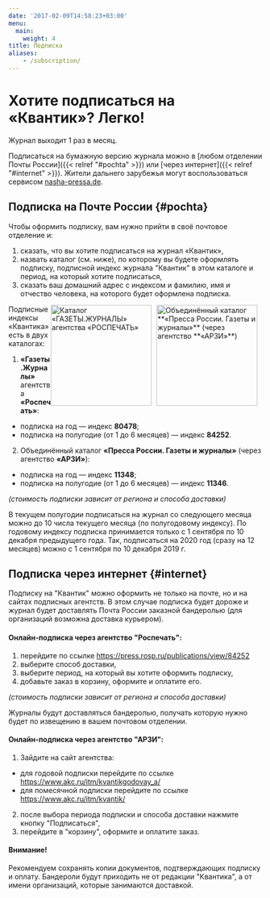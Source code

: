 ```yaml
---
date: '2017-02-09T14:58:23+03:00'
menu:
  main:
    weight: 4
title: Подписка
aliases:
    - /subscription/
---
```



# Хотите подписаться на «Квантик»? Легко!

Журнал выходит 1 раз в месяц.

Подписаться на бумажную версию журнала можно
в [любом отделении Почты России]({{< relref "#pochta" >}})
или [через интернет]({{< relref "#internet" >}}).
Жители дальнего зарубежья могут воспользоваться сервисом [nasha-pressa.de](http://nasha-pressa.de/index.php?com=items&task=show&item=4246).


## Подписка на Почте России {#pochta}

Чтобы оформить подписку, вам нужно прийти в своё почтовое отделение и:

1. сказать, что вы хотите подписаться на журнал «Квантик»,
2. назвать каталог (см. ниже), по которому вы будете оформлять подписку, подписной индекс журнала "Квантик" в этом каталоге и период, на который хотите подписаться,
3. сказать ваш домашний адрес с индексом и фамилию, имя и отчество человека, на которого будет оформлена подписка.


<img src="ARZI2020-1.jpg" alt="Объединённый каталог **«Пресса России. Газеты и журналы»** (через агентство **«АРЗИ»**)" style="height:200px;float:right;margin-right:10px;">
<img src="RP2020-1.png" alt="Каталог «ГАЗЕТЫ.ЖУРНАЛЫ» агентства «РОСПЕЧАТЬ»" style="height:200px;float:right;margin-right:10px;">
Подписные индексы «Квантика» есть в двух каталогах:


1. **«Газеты.Журналы»** агентства **«Роспечать»**:    
  * подписка на год — индекс **80478**;
  * подписка на полугодие (от 1 до 6 месяцев) — индекс **84252**.
    
2. Объединённый каталог **«Пресса России. Газеты и журналы»** (через агентство **«АРЗИ»**):
  * подписка на год — индекс **11348**;
  * подписка на полугодие (от 1 до 6 месяцев) — индекс **11346**.

*(стоимость подписки зависит от региона и способа доставки)*



В текущем полугодии подписаться на журнал со следующего месяца можно до 10 числа текущего месяца (по полугодовому индексу).
По годовому индексу подписка принимается только с 1 сентября по 10  декабря предыдущего года. Так, подписаться на 2020 год (сразу на 12 месяцев) можно с 1 сентября по 10 декабря 2019 г.



## Подписка через интернет {#internet}

Подписку на "Квантик" можно оформить не только на почте, но и на сайтах подписных агентств.
В этом случае подписка будет дороже и журнал будет доставлять Почта России заказной бандеролью (для организаций возможна доставка курьером).

#### Онлайн-подписка через агентство "Роспечать":
1. перейдите по ссылке https://press.rosp.ru/publications/view/84252
2. выберите способ доставки,
3. выберите период, на который вы хотите оформить подписку, 
3. добавьте заказ в корзину, оформите и оплатите его.

*(стоимость подписки зависит от региона и способа доставки)*

Журналы будут доставляться бандеролью, получать которую нужно будет по извещению в вашем почтовом отделении.


#### Онлайн-подписка через агентство "АРЗИ":
1. Зайдите на сайт агентства:
  * для годовой подписки перейдите по ссылке https://www.akc.ru/itm/kvantikgodovay_a/
  * для помесячной подписки перейдите по ссылке https://www.akc.ru/itm/kvantik/ 
2. после выбора периода подписки и способа доставки нажмите кнопку "Подписаться",
3. перейдите в "корзину", оформите и оплатите заказ.

#### Внимание!

Рекомендуем сохранять копии документов, подтверждающих подписку и оплату.
Бандероли будут приходить не от редакции "Квантика", а от имени организаций, которые занимаются доставкой.








